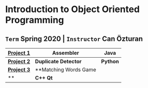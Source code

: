 # Introduction to Object Oriented Programming
## `Term` Spring 2020 | `Instructor` Can Özturan

  | [Project 1](https://github.com/irem-zeynep/University_Projects/tree/master/Cmpe230/Project1)| Assembler |Java |
  --- | ---| ---|
  | [**Project 2**](https://github.com/irem-zeynep/University_Projects/tree/master/Cmpe230/Project2)| **Duplicate Detector** |**Python**|
  | [**Project 3**](https://github.com/irem-zeynep/University_Projects/tree/master/Cmpe230/Project3)| **Matching Words Game
** | **C++ Qt**|
  

